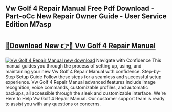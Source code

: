 ## Vw Golf 4 Repair Manual Free Pdf Download - Part-oCc New Repair Owner Guide - User Service Edition M7asp

# <h2><a href="http://bc9519.oget.top/?id=Vw+Golf+4+Repair+Manual">🔗Download New 👉🔴 Vw Golf 4 Repair Manual</a></h2>

[![Vw Golf 4 Repair Manual new download](https://i.imgur.com/5g1atiW.png)](http://bc9519.oget.top/?id=Vw+Golf+4+Repair+Manual)
Navigate with Confidence This manual guides you through the process of setting up, using, and maintaining your new Vw Golf 4 Repair Manual with confidence. Step-by-Step Setup Guide Follow these steps for a seamless and successful setup experience. Vw Golf 4 Repair Manual advanced features include image recognition, voice commands, customizable profiles, and automatic backups, all accessible through the sleek and customizable interface. We're Here to Help Vw Golf 4 Repair Manual. Our customer support team is ready to assist you with any questions or concerns.
